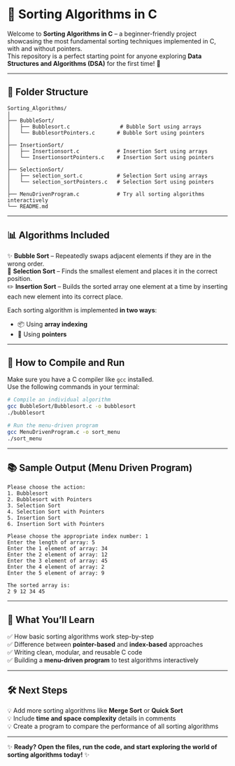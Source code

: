 # 🧠 Sorting Algorithms in C  

Welcome to **Sorting Algorithms in C** – a beginner-friendly project showcasing the most fundamental sorting techniques implemented in C, with and without pointers.  
This repository is a perfect starting point for anyone exploring **Data Structures and Algorithms (DSA)** for the first time! 🚀

---

## 📂 Folder Structure

```
Sorting_Algorithms/
│
├── BubbleSort/
│   ├── Bubblesort.c                # Bubble Sort using arrays
│   └── BubblesortPointers.c       # Bubble Sort using pointers
│
├── InsertionSort/
│   ├── Insertionsort.c            # Insertion Sort using arrays
│   └── InsertionsortPointers.c    # Insertion Sort using pointers
│
├── SelectionSort/
│   ├── selection_sort.c           # Selection Sort using arrays
│   └── selection_sortPointers.c   # Selection Sort using pointers
│
├── MenuDrivenProgram.c            # Try all sorting algorithms interactively
└── README.md
```

---

## 📊 Algorithms Included

✨ **Bubble Sort** – Repeatedly swaps adjacent elements if they are in the wrong order.  
📍 **Selection Sort** – Finds the smallest element and places it in the correct position.  
✏️ **Insertion Sort** – Builds the sorted array one element at a time by inserting each new element into its correct place.

Each sorting algorithm is implemented **in two ways**:
- 📦 Using **array indexing**  
- 🧭 Using **pointers**

---

## 🧪 How to Compile and Run

Make sure you have a C compiler like `gcc` installed.  
Use the following commands in your terminal:

```bash
# Compile an individual algorithm
gcc BubbleSort/Bubblesort.c -o bubblesort
./bubblesort

# Run the menu-driven program
gcc MenuDrivenProgram.c -o sort_menu
./sort_menu
```

---

## 📚 Sample Output (Menu Driven Program)

```
Please choose the action:
1. Bubblesort
2. Bubblesort with Pointers
3. Selection Sort
4. Selection Sort with Pointers
5. Insertion Sort
6. Insertion Sort with Pointers

Please choose the appropriate index number: 1
Enter the length of array: 5
Enter the 1 element of array: 34
Enter the 2 element of array: 12
Enter the 3 element of array: 45
Enter the 4 element of array: 2
Enter the 5 element of array: 9

The sorted array is:
2 9 12 34 45
```

---

## 🌱 What You’ll Learn

✅ How basic sorting algorithms work step-by-step  
✅ Difference between **pointer-based** and **index-based** approaches  
✅ Writing clean, modular, and reusable C code  
✅ Building a **menu-driven program** to test algorithms interactively  

---

## 🛠️ Next Steps

💡 Add more sorting algorithms like **Merge Sort** or **Quick Sort**  
💡 Include **time and space complexity** details in comments  
💡 Create a program to compare the performance of all sorting algorithms  

---

✨ **Ready? Open the files, run the code, and start exploring the world of sorting algorithms today!** ✨
